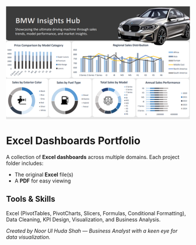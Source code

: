 <p align="center">
  <img src="Common-Assets/cover.png" alt="Portfolio Cover" width="800"/>
</p>

# Excel Dashboards Portfolio

A collection of **Excel dashboards** across multiple domains. Each project folder includes:
- The original **Excel** file(s)
- A **PDF** for easy viewing

## Tools & Skills
Excel (PivotTables, PivotCharts, Slicers, Formulas, Conditional Formatting), Data Cleaning, KPI Design, Visualization, and Business Analysis.

*Created by Noor Ul Huda Shah — Business Analyst with a keen eye for data visualization.*
